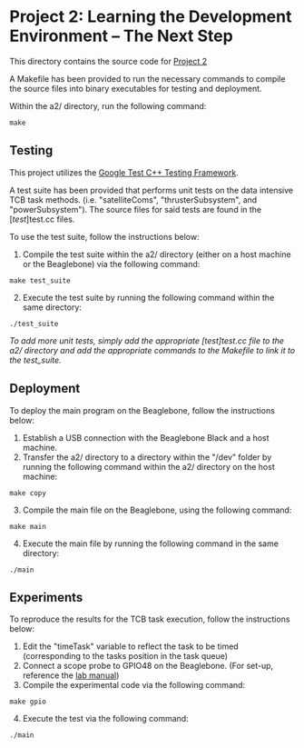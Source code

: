 # Project 2: Learning the Development Environment – The Next Step
This directory contains the source code for [Project 2](https://class.ee.washington.edu/474/peckol/assignments/lab2/lab2Summer2017.pdf)

A Makefile has been provided to run the necessary commands to compile the source files into binary executables for testing and deployment.

Within the a2/ directory, run the following command:
```
make
```
## Testing
This project utilizes the [Google Test C++ Testing Framework](https://github.com/google/googletest).

A test suite has been provided that performs unit tests
on the data intensive TCB task methods. (i.e. "satelliteComs",
"thrusterSubsystem", and "powerSubsystem"). The source files for said tests are found in the [*test*]test.cc files.

To use the test suite, follow the instructions below:

1. Compile the test suite within the a2/ directory
(either on a host machine or the Beaglebone) via
the following command:
```
make test_suite
```
2. Execute the test suite by running the following command
within the same directory:
```
./test_suite
```

_To add more unit tests, simply add the appropriate [*test*]test.cc
file to the a2/ directory and add the appropriate commands to the
Makefile to link it to the test_suite._

## Deployment
To deploy the main program on the Beaglebone, follow
the instructions below:

1. Establish a USB connection with
the Beaglebone Black and a host machine.
2. Transfer the a2/ directory
to a directory within the "/dev" folder
by running the following command
within the a2/ directory on the host machine:
```
make copy
```
3. Compile the main file on the Beaglebone,
using the following command:
```
make main
```
4. Execute the main file by running
the following command in the same directory:
```
./main
```


## Experiments
To reproduce the results for the TCB task execution, follow the
instructions below:
1. Edit the "timeTask" variable
to reflect the task to be timed (corresponding to the tasks
position in the task queue)
2. Connect a scope probe to GPIO48 on the Beaglebone.
(For set-up, reference the [lab manual](https://class.ee.washington.edu/474/peckol/assignments/lab2/lab2Summer2017.pdf))
3. Compile the experimental code via the following command:
```
make gpio
```
4. Execute the test via the following command:
```
./main
```

